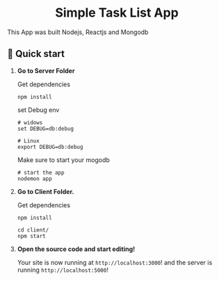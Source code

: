 <h1 align="center">
 Simple Task List App
</h1>

This App was built Nodejs, Reactjs and Mongodb

## 🚀 Quick start

1.  **Go to Server Folder**

    Get dependencies

    ```shell
    npm install

    ```

    set Debug env

    ```shell
    # widows
    set DEBUG=db:debug

    # Linux
    export DEBUG=db:debug

    ```

    Make sure to start your mogodb

    ```shell
    # start the app
    nodemon app

    ```

1.  **Go to Client Folder.**


      Get dependencies

    ```shell
    npm install

    ```
    ```shell
    cd client/
    npm start
    ```

1.  **Open the source code and start editing!**

    Your site is now running at `http://localhost:3000`!
    and the server is running `http://localhost:5000`!
